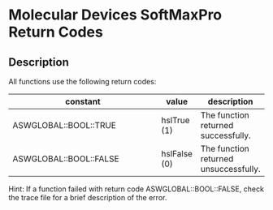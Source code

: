 # Molecular Devices SoftMaxPro Return Codes

## Description

All functions use the following return codes:

<table><thead><tr><th width="286">constant</th><th>value</th><th>description</th></tr></thead><tbody><tr><td>ASWGLOBAL::BOOL::TRUE</td><td>hslTrue (1)</td><td>The function returned successfully.</td></tr><tr><td>ASWGLOBAL::BOOL::FALSE</td><td>hslFalse (0)</td><td>The function returned unsuccessfully.</td></tr></tbody></table>

Hint: If a function failed with return code ASWGLOBAL::BOOL::FALSE, check the trace file for a brief description of the error.
